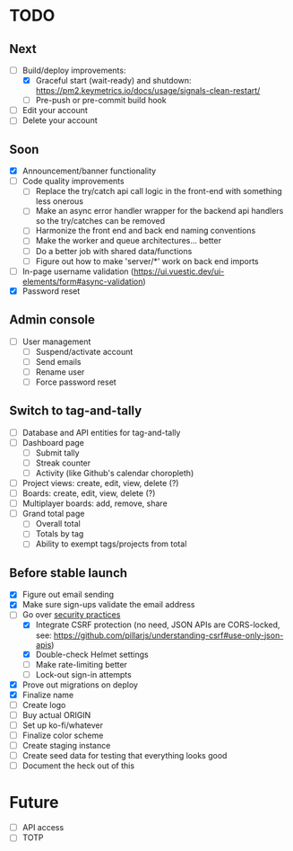 # TODO

## Next
- [ ] Build/deploy improvements:
  - [X] Graceful start (wait-ready) and shutdown: https://pm2.keymetrics.io/docs/usage/signals-clean-restart/
  - [ ] Pre-push or pre-commit build hook
- [ ] Edit your account
- [ ] Delete your account

## Soon
- [X] Announcement/banner functionality
- [ ] Code quality improvements
  - [ ] Replace the try/catch api call logic in the front-end with something less onerous
  - [ ] Make an async error handler wrapper for the backend api handlers so the try/catches can be removed
  - [ ] Harmonize the front end and back end naming conventions
  - [ ] Make the worker and queue architectures... better
  - [ ] Do a better job with shared data/functions
  - [ ] Figure out how to make 'server/*' work on back end imports
- [ ] In-page username validation (https://ui.vuestic.dev/ui-elements/form#async-validation)
- [X] Password reset

## Admin console
- [ ] User management
  - [ ] Suspend/activate account
  - [ ] Send emails
  - [ ] Rename user
  - [ ] Force password reset

## Switch to tag-and-tally
- [ ] Database and API entities for tag-and-tally
- [ ] Dashboard page
  - [ ] Submit tally
  - [ ] Streak counter
  - [ ] Activity (like Github's calendar choropleth)
- [ ] Project views: create, edit, view, delete (?)
- [ ] Boards: create, edit, view, delete (?)
- [ ] Multiplayer boards: add, remove, share
- [ ] Grand total page
  - [ ] Overall total
  - [ ] Totals by tag
  - [ ] Ability to exempt tags/projects from total

## Before stable launch
- [X] Figure out email sending
- [X] Make sure sign-ups validate the email address
- [ ] Go over [security practices](https://blog.risingstack.com/node-js-security-checklist/)
  - [X] Integrate CSRF protection (no need, JSON APIs are CORS-locked, see: https://github.com/pillarjs/understanding-csrf#use-only-json-apis)
  - [X] Double-check Helmet settings
  - [ ] Make rate-limiting better
  - [ ] Lock-out sign-in attempts
- [X] Prove out migrations on deploy
- [X] Finalize name
- [ ] Create logo
- [ ] Buy actual ORIGIN
- [ ] Set up ko-fi/whatever
- [ ] Finalize color scheme
- [ ] Create staging instance
- [ ] Create seed data for testing that everything looks good
- [ ] Document the heck out of this

# Future
- [ ] API access
- [ ] TOTP
